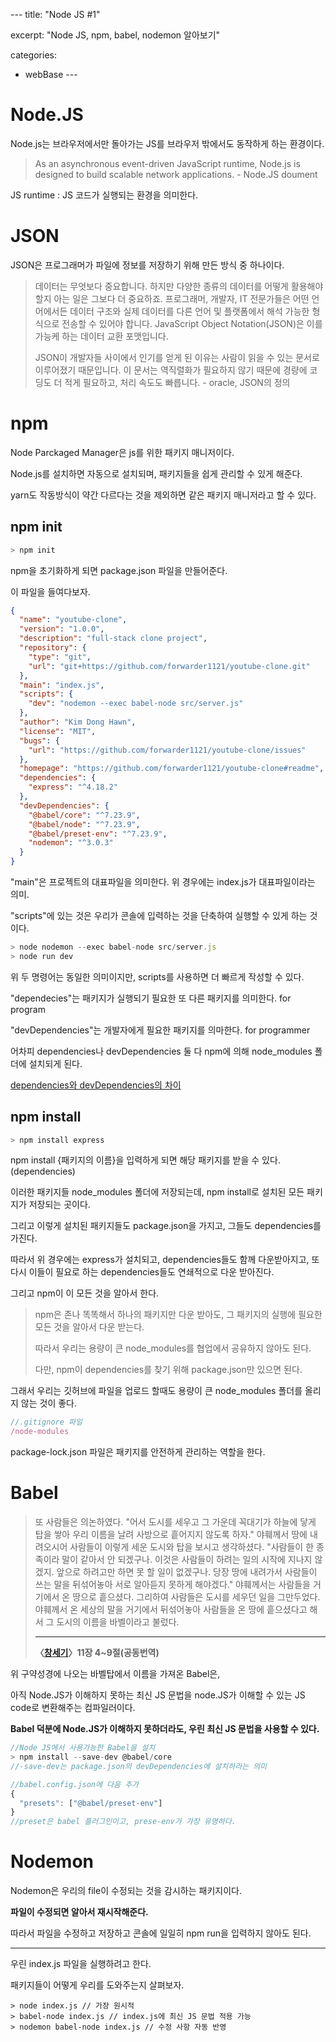 ​---
title: "Node JS #1"

excerpt: "Node JS, npm, babel, nodemon 알아보기"

categories:

- webBase
  ​---

# Node.JS

Node.js는 브라우저에서만 돌아가는 JS를 브라우저 밖에서도 동작하게 하는 환경이다.

> As an asynchronous event-driven JavaScript runtime, Node.js is designed to build scalable network applications. - Node.JS doument

JS runtime : JS 코드가 실행되는 환경을 의미한다.

# JSON

JSON은 프로그래머가 파일에 정보를 저장하기 위해 만든 방식 중 하나이다.

> 데이터는 무엇보다 중요합니다. 하지만 다양한 종류의 데이터를 어떻게 활용해야 할지 아는 일은 그보다 더 중요하죠. 프로그래머, 개발자, IT 전문가들은 어떤 언어에서든 데이터 구조와 실제 데이터를 다른 언어 및 플랫폼에서 해석 가능한 형식으로 전송할 수 있어야 합니다. JavaScript Object Notation(JSON)은 이를 가능케 하는 데이터 교환 포맷입니다.
>
> JSON이 개발자들 사이에서 인기를 얻게 된 이유는 사람이 읽을 수 있는 문서로 이루어졌기 때문입니다. 이 문서는 역직렬화가 필요하지 않기 때문에 경량에 코딩도 더 적게 필요하고, 처리 속도도 빠릅니다. - oracle, JSON의 정의

# npm

Node Parckaged Manager은 js를 위한 패키지 매니저이다.

Node.js를 설치하면 자동으로 설치되며, 패키지들을 쉽게 관리할 수 있게 해준다.

yarn도 작동방식이 약간 다르다는 것을 제외하면 같은 패키지 매니저라고 할 수 있다.

## npm init

```js
> npm init
```

npm을 초기화하게 되면 package.json 파일을 만들어준다.

이 파일을 들여다보자.

```json
{
  "name": "youtube-clone",
  "version": "1.0.0",
  "description": "full-stack clone project",
  "repository": {
    "type": "git",
    "url": "git+https://github.com/forwarder1121/youtube-clone.git"
  },
  "main": "index.js",
  "scripts": {
    "dev": "nodemon --exec babel-node src/server.js"
  },
  "author": "Kim Dong Hawn",
  "license": "MIT",
  "bugs": {
    "url": "https://github.com/forwarder1121/youtube-clone/issues"
  },
  "homepage": "https://github.com/forwarder1121/youtube-clone#readme",
  "dependencies": {
    "express": "^4.18.2"
  },
  "devDependencies": {
    "@babel/core": "^7.23.9",
    "@babel/node": "^7.23.9",
    "@babel/preset-env": "^7.23.9",
    "nodemon": "^3.0.3"
  }
}
```

"main"은 프로젝트의 대표파일을 의미한다. 위 경우에는 index.js가 대표파일이라는 의미.

"scripts"에 있는 것은 우리가 콘솔에 입력하는 것을 단축하여 실행할 수 있게 하는 것이다.

```js
> node nodemon --exec babel-node src/server.js
> node run dev
```

위 두 명령어는 동일한 의미이지만, scripts를 사용하면 더 빠르게 작성할 수 있다.

"dependecies"는 패키지가 실행되기 필요한 또 다른 패키지를 의미한다. for program

"devDependencies"는 개발자에게 필요한 패키지를 의마한다. for programmer

어차피 dependencies나 devDependencies 둘 다 npm에 의해 node_modules 폴더에 설치되게 된다.

[dependencies와 devDependencies의 차이](https://despiteallthat.tistory.com/207#:~:text=dependencies%EC%9D%98%20%EA%B2%BD%EC%9A%B0%20%EC%95%A0%ED%94%8C%EB%A6%AC%EC%BC%80%EC%9D%B4%EC%85%98%EA%B3%BC,%EC%9A%A9%20%EB%9D%BC%EC%9D%B4%EB%B8%8C%EB%9F%AC%EB%A6%AC%EB%A5%BC%20%EC%84%A4%EC%B9%98%ED%95%A9%EB%8B%88%EB%8B%A4.)

## npm install

```js
> npm install express
```

npm install {패키지의 이름}을 입력하게 되면 해당 패키지를 받을 수 있다. (dependencies)

이러한 패키지들 node_modules 폴더에 저장되는데, npm install로 설치된 모든 패키지가 저장되는 곳이다.

그리고 이렇게 설치된 패키지들도 package.json을 가지고, 그들도 dependencies를 가진다.

따라서 위 경우에는 express가 설치되고, dependencies들도 함께 다운받아지고, 또 다시 이들이 필요로 하는 dependencies들도 연쇄적으로 다운 받아진다.

그리고 npm이 이 모든 것을 알아서 한다.

> npm은 존나 똑똑해서 하나의 패키지만 다운 받아도, 그 패키지의 실행에 필요한 모든 것을 알아서 다운 받는다.
>
> 따라서 우리는 용량이 큰 node_modules를 협업에서 공유하지 않아도 된다.
>
> 다만, npm이 dependencies를 찾기 위해 package.json만 있으면 된다.

그래서 우리는 깃허브에 파일을 업로드 할때도 용량이 큰 node_modules 폴더를 올리지 않는 것이 좋다.

```js
//.gitignore 파일
/node-modules
```

package-lock.json 파일은 패키지를 안전하게 관리하는 역할을 한다.

# Babel

> 또 사람들은 의논하였다. "어서 도시를 세우고 그 가운데 꼭대기가 하늘에 닿게 탑을 쌓아 우리 이름을 날려 사방으로 흩어지지 않도록 하자."
> 야훼께서 땅에 내려오시어 사람들이 이렇게 세운 도시와 탑을 보시고 생각하셨다.
> "사람들이 한 종족이라 말이 같아서 안 되겠구나. 이것은 사람들이 하려는 일의 시작에 지나지 않겠지. 앞으로 하려고만 하면 못 할 일이 없겠구나. 당장 땅에 내려가서 사람들이 쓰는 말을 뒤섞어놓아 서로 알아듣지 못하게 해야겠다."
> 야훼께서는 사람들을 거기에서 온 땅으로 흩으셨다. 그리하여 사람들은 도시를 세우던 일을 그만두었다. 야훼께서 온 세상의 말을 거기에서 뒤섞어놓아 사람들을 온 땅에 흩으셨다고 해서 그 도시의 이름을 바벨이라고 불렀다.
>
> ---
>
> **〈[창세기](https://namu.wiki/w/창세기)〉11장 4~9절(공동번역)**

위 구약성경에 나오는 바벨탑에서 이름을 가져온 Babel은,

아직 Node.JS가 이해하지 못하는 최신 JS 문법을 node.JS가 이해할 수 있는 JS code로 변환해주는 컴파일러이다.

**Babel 덕분에 Node.JS가 이해하지 못하더라도, 우린 최신 JS 문법을 사용할 수 있다.**

```js
//Node JS에서 사용가능한 Babel을 설치
> npm install --save-dev @babel/core
//-save-dev는 package.json의 devDependencies에 설치하라는 의미

//babel.config.json에 다음 추가
{
  "presets": ["@babel/preset-env"]
}
//preset은 babel 플러그인이고, prese-env가 가장 유명하다.
```

# Nodemon

Nodemon은 우리의 file이 수정되는 것을 감시하는 패키지이다.

**파일이 수정되면 알아서 재시작해준다.**

따라서 파일을 수정하고 저장하고 콘솔에 일일히 npm run을 입력하지 않아도 된다.

---

우린 index.js 파일을 실행하려고 한다.

패키지들이 어떻게 우리를 도와주는지 살펴보자.

```
> node index.js // 가장 원시적
> babel-node index.js // index.js에 최신 JS 문법 적용 가능
> nodemon babel-node index.js // 수정 사항 자동 반영
```
